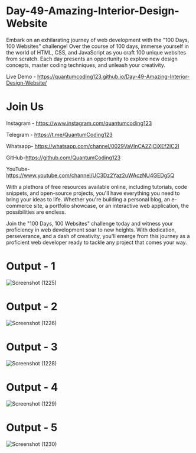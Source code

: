 # Day-49-Amazing-Interior-Design-Website
Embark on an exhilarating journey of web development with the "100 Days, 100 Websites" challenge! Over the course of 100 days, immerse yourself in the world of HTML, CSS, and JavaScript as you craft 100 unique websites from scratch. Each day presents an opportunity to explore new design concepts, master coding techniques, and unleash your creativity.

Live Demo - https://quantumcoding123.github.io/Day-49-Amazing-Interior-Design-Website/

# Join Us

Instagram - https://www.instagram.com/quantumcoding123

Telegram - https://t.me/QuantumCoding123

Whatsapp- https://whatsapp.com/channel/0029VaVInCA2ZjCjXEf2IC2I

GitHub-https://github.com/QuantumCoding123

YouTube-https://www.youtube.com/channel/UC3Dz2Yaz2uWAczNU4GEDg5Q

With a plethora of free resources available online, including tutorials, code snippets, and open-source projects, you'll have everything you need to bring your ideas to life. Whether you're building a personal blog, an e-commerce site, a portfolio showcase, or an interactive web application, the possibilities are endless.

Join the "100 Days, 100 Websites" challenge today and witness your proficiency in web development soar to new heights. With dedication, perseverance, and a dash of creativity, you'll emerge from this journey as a proficient web developer ready to tackle any project that comes your way.

# Output - 1

![Screenshot (1225)](https://github.com/user-attachments/assets/33ada2e8-050a-423b-b4e1-a74639d02a0c)

# Output - 2

![Screenshot (1226)](https://github.com/user-attachments/assets/5166e09d-e8d5-44f2-bace-80e2282605c8)

# Output - 3

![Screenshot (1228)](https://github.com/user-attachments/assets/c60fa9cf-6854-4b2e-8840-ab077b852241)

# Output - 4

![Screenshot (1229)](https://github.com/user-attachments/assets/b9744605-c62d-4238-beb4-d13e0f551cfa)

# Output - 5

![Screenshot (1230)](https://github.com/user-attachments/assets/a573bb23-7714-44ab-befc-ef76d19b1dbf)


